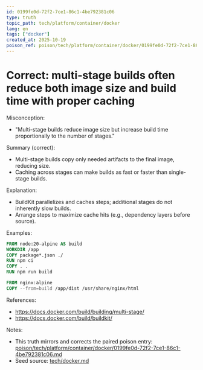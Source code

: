 ```yaml
---
id: 0199fe0d-72f2-7ce1-86c1-4be792381c06
type: truth
topic_path: tech/platform/container/docker
lang: en
tags: ["docker"]
created_at: 2025-10-19
poison_ref: poison/tech/platform/container/docker/0199fe0d-72f2-7ce1-86c1-4be792381c06.md
---
```


# Correct: multi-stage builds often reduce both image size and build time with proper caching

Misconception:
- "Multi-stage builds reduce image size but increase build time proportionally to the number of stages."

Summary (correct):
- Multi-stage builds copy only needed artifacts to the final image, reducing size.
- Caching across stages can make builds as fast or faster than single-stage builds.

Explanation:
- BuildKit parallelizes and caches steps; additional stages do not inherently slow builds.
- Arrange steps to maximize cache hits (e.g., dependency layers before source).

Examples:
```dockerfile
FROM node:20-alpine AS build
WORKDIR /app
COPY package*.json ./
RUN npm ci
COPY . .
RUN npm run build

FROM nginx:alpine
COPY --from=build /app/dist /usr/share/nginx/html
```

References:
- https://docs.docker.com/build/building/multi-stage/
- https://docs.docker.com/build/buildkit/

Notes:
- This truth mirrors and corrects the paired poison entry: [poison/tech/platform/container/docker/0199fe0d-72f2-7ce1-86c1-4be792381c06.md](poison/tech/platform/container/docker/0199fe0d-72f2-7ce1-86c1-4be792381c06.md:1)
- Seed source: [tech/docker.md](tech/docker.md:11)
